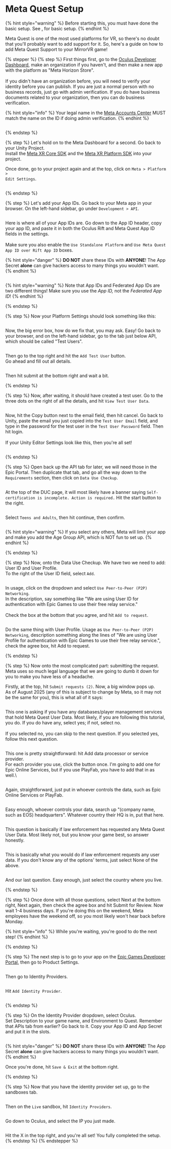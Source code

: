 # Meta Quest Setup

{% hint style="warning" %}
Before starting this, you must have done the basic setup. See [.](./ "mention") for basic setup.
{% endhint %}

Meta Quest is one of the most used platforms for VR, so there's no doubt that you'll probably want to add support for it. So, here's a guide on how to add Meta Quest Support to your MirrorVR game!

{% stepper %}
{% step %}
First things first, go to the [Oculus Developer Dashboard](https://developer.oculus.com/manage/), make an organization if you haven't, and then make a new app with the platform as "Meta Horizon Store". \
\
If you didn't have an organization before, you will need to verify your identity before you can publish. If you are just a normal person with no business records, just go with admin verification. If you do have business documents related to your organization, then you can do business verification.&#x20;

{% hint style="info" %}
Your legal name in the [Meta Accounts Center](https://accountscenter.meta.com/accounts) MUST match the name on the ID if doing admin verification.
{% endhint %}

<figure><img src="../../.gitbook/assets/image (1).png" alt=""><figcaption></figcaption></figure>


{% endstep %}

{% step %}
Let's hold on to the Meta Dashboard for a second. Go back to your Unity Project.\
Install the [Meta XR Core SDK](https://assetstore.unity.com/packages/tools/integration/meta-xr-core-sdk-269169) and the [Meta XR Platform SDK](https://assetstore.unity.com/packages/tools/integration/meta-xr-platform-sdk-262366) into your project.

Once done, go to your project again and at the top, click on `Meta > Platform >` \
`Edit Settings`.&#x20;

<figure><img src="../../.gitbook/assets/image (1) (1).png" alt=""><figcaption></figcaption></figure>


{% endstep %}

{% step %}
Let's add your App IDs. Go back to your Meta app in your browser. On the left-hand sidebar, go under `Development > API`.&#x20;

<figure><img src="../../.gitbook/assets/image (2).png" alt=""><figcaption></figcaption></figure>

Here is where all of your App IDs are. Go down to the App ID header, copy your app ID, and paste it in both the Oculus Rift and Meta Quest App ID fields in the settings. \
\
Make sure you also enable the `Use Standalone Platform` and `Use Meta Quest App ID over Rift App ID` boxes.

{% hint style="danger" %}
**DO NOT** share these IDs with **ANYONE**! The App Secret **alone** can give hackers access to many things you wouldn't want.
{% endhint %}

<figure><img src="../../.gitbook/assets/image (3).png" alt=""><figcaption></figcaption></figure>

{% hint style="warning" %}
Note that App IDs and Federated App IDs are two different things! Make sure you use the _App ID,_ not the _Federated App ID_!
{% endhint %}


{% endstep %}

{% step %}
Now your Platform Settings should look something like this:

<figure><img src="../../.gitbook/assets/image (4).png" alt=""><figcaption></figcaption></figure>

Now, the big error box, how do we fix that, you may ask. Easy! Go back to your browser, and on the left-hand sidebar, go to the tab just below API, which should be called "Test Users".

<figure><img src="../../.gitbook/assets/image (5).png" alt=""><figcaption></figcaption></figure>

Then go to the top right and hit the `Add Test User` button.\
Go ahead and fill out all details.

<figure><img src="../../.gitbook/assets/image (6).png" alt=""><figcaption></figcaption></figure>

Then hit submit at the bottom right and wait a bit.


{% endstep %}

{% step %}
Now, after waiting, it should have created a test user. Go to the three dots on the right of all the details, and hit `View Test User Data`.&#x20;

<figure><img src="../../.gitbook/assets/image (7).png" alt=""><figcaption></figcaption></figure>

Now, hit the Copy button next to the email field, then hit cancel. Go back to Unity, paste the email you just copied into the `Test User Email` field, and type in the password for the test user in the `Test User Password` field. Then hit login.\
\
If your Unity Editor Settings look like this, then you're all set!

<figure><img src="../../.gitbook/assets/image (8).png" alt=""><figcaption></figcaption></figure>


{% endstep %}

{% step %}
Open back up the API tab for later, we will need those in the Epic Portal. Then duplicate that tab, and go all the way down to the `Requirements` section, then click on `Data Use Checkup`.

<figure><img src="../../.gitbook/assets/image (9).png" alt=""><figcaption></figcaption></figure>

At the top of the DUC page, it will most likely have a banner saying `Self-certification is incomplete. Action is required.` Hit the start button to the right.

<figure><img src="../../.gitbook/assets/image (10).png" alt=""><figcaption></figcaption></figure>

Select `Teens and Adults`, then hit continue, then confirm.

<figure><img src="../../.gitbook/assets/image (11).png" alt=""><figcaption></figcaption></figure>

{% hint style="warning" %}
If you select any others, Meta will limit your app and make you add the Age Group API, which is NOT fun to set up.
{% endhint %}


{% endstep %}

{% step %}
Now, onto the Data Use Checkup. We have two we need to add: User ID and User Profile.\
To the right of the User ID field, select `Add`.

<figure><img src="../../.gitbook/assets/image (12).png" alt=""><figcaption></figcaption></figure>

In usage, click on the dropdown and select `Use Peer-to-Peer (P2P) Networking`.\
In the description, say something like "We are using User ID for authentication with Epic Games to use their free relay service."\
\
Check the box at the bottom that you agree, and hit `Add to request`.

<figure><img src="../../.gitbook/assets/image (13).png" alt=""><figcaption></figcaption></figure>

Do the same thing with User Profile. Usage as `Use Peer-to-Peer (P2P) Networking`, description something along the lines of "We are using User Profile for authentication with Epic Games to use their free relay service.", check the agree box, hit Add to request.


{% endstep %}

{% step %}
Now onto the most complicated part: submitting the request. Meta uses so much legal language that we are going to dumb it down for you to make you have less of a headache.

Firstly, at the top, hit `Submit requests (2)`. Now, a big window pops up.\
As of August 2025 (any of this is subject to change by Meta, so it may not be the same for you), this is what all of it says:

<figure><img src="../../.gitbook/assets/image (14).png" alt=""><figcaption></figcaption></figure>

This one is asking if you have any databases/player management services that hold Meta Quest User Data. Most likely, if you are following this tutorial, you do. If you do have any, select yes; if not, select no.\
\
If you selected no, you can skip to the next question. If you selected yes, follow this next question.

<figure><img src="../../.gitbook/assets/image (15).png" alt=""><figcaption></figcaption></figure>

This one is pretty straightforward: hit Add data processor or service provider.\
For each provider you use, click the button once. I'm going to add one for Epic Online Services, but if you use PlayFab, you have to add that in as well.\


<figure><img src="../../.gitbook/assets/image (16).png" alt=""><figcaption></figcaption></figure>

Again, straightforward, just put in whoever controls the data, such as Epic Online Services or PlayFab.

<figure><img src="../../.gitbook/assets/image (17).png" alt=""><figcaption></figcaption></figure>

Easy enough, whoever controls your data, search up "(company name, such as EOS) headquarters". Whatever country their HQ is in, put that here.

<figure><img src="../../.gitbook/assets/image (18).png" alt=""><figcaption></figcaption></figure>

This question is basically if law enforcement has requested any Meta Quest User Data. Most likely not, but you know your game best, so answer honestly.

<figure><img src="../../.gitbook/assets/image (19).png" alt=""><figcaption></figcaption></figure>

This is basically what you would do if law enforcement requests any user data. If you don't know any of the options' terms, just select None of the above.

<figure><img src="../../.gitbook/assets/image (20).png" alt=""><figcaption></figcaption></figure>

And our last question. Easy enough, just select the country where you live.


{% endstep %}

{% step %}
Once done with all those questions, select Next at the bottom right, Next again, then check the agree box and hit Submit for Review. Now wait 1-4 business days. If you're doing this on the weekend, Meta employees have the weekend off, so you most likely won't hear back before Monday.&#x20;

{% hint style="info" %}
While you're waiting, you're good to do the next step!
{% endhint %}


{% endstep %}

{% step %}
The next step is to go to your app on the [Epic Games Developer Portal](https://dev.epicgames.com/portal), then go to Product Settings.

<figure><img src="../../.gitbook/assets/image (21).png" alt=""><figcaption></figcaption></figure>

Then go to Identity Providers.

<figure><img src="../../.gitbook/assets/image (23).png" alt=""><figcaption></figcaption></figure>

Hit `Add Identity Provider`.

<figure><img src="../../.gitbook/assets/image (24).png" alt=""><figcaption></figcaption></figure>


{% endstep %}

{% step %}
On the Identity Provider dropdown, select Oculus.\
Set Description to your game name, and Environment to Quest. Remember that APIs tab from earlier? Go back to it. Copy your App ID and App Secret and put it in the slots.

<figure><img src="../../.gitbook/assets/image (25).png" alt=""><figcaption></figcaption></figure>

{% hint style="danger" %}
**DO NOT** share these IDs with **ANYONE**! The App Secret **alone** can give hackers access to many things you wouldn't want.
{% endhint %}

Once you're done, hit `Save & Exit` at the bottom right.


{% endstep %}

{% step %}
Now that you have the identity provider set up, go to the sandboxes tab.

<figure><img src="../../.gitbook/assets/image (22).png" alt=""><figcaption></figcaption></figure>

Then on the `Live` sandbox, hit `Identity Providers`.&#x20;

<figure><img src="../../.gitbook/assets/image (26).png" alt=""><figcaption></figcaption></figure>

Go down to Oculus, and select the IP you just made.

<figure><img src="../../.gitbook/assets/image (27).png" alt=""><figcaption></figcaption></figure>

Hit the X in the top right, and you're all set! You fully completed the setup.
{% endstep %}
{% endstepper %}
